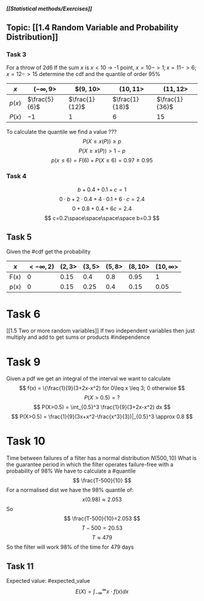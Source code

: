 ##### [[Statistical methods/Exercises]]
## Topic: [[1.4 Random Variable and Probability Distribution]]
### Task 3
For a throw of 2d6 If the sum $x$ is $x< 10$ -> -1 point, $x=10 -> 1; x=11 -> 6; x=12->15$ determine the cdf and the quantile of order $95\%$

| $x$ | $(-\infty , 9>$ |$(9, 10>|$(10, 11>$|$(11, 12>$|
|---|---|---|---|---|
|$p(x)$ |$\frac{5}{6}$|$\frac{1}{12}$|$\frac{1}{18}$|$\frac{1}{36}$|
|$P(x)$| $-1$|$1$|$6$|$15$|
To calculate the quantile we find a value ???
$$
P(X \leq x(P))\geq p
$$
$$
P(X \geq x(P))>1-p
$$
$$
p(x\leq 6)=F(6)+P(X \leq 6) = 0.97\geq 0.95
$$
### Task 4
$$
b+0.4+0.1+c=1
$$
$$
0\cdot b+2\cdot 0.4+4\cdot 0.1+6\cdot c=2.4
$$
$$
0+0.8+0.4+6c=2.4
$$
$$
c=0.2\space\space\space\space b=0.3
$$
## Task 5
Given the #cdf get the probability

|$x$|$<-\infty ,2)$|$(2, 3>$|$(3, 5>$|$(5, 8>$| $(8, 10>$|$(10, \infty >$|
|---|---|---|---|---|---|---|
|F(x)|0|0.15|0.4|0.8|0.95|1|
|p(x)|0|0.15|0.25|0.4|0.15|0.05|

# Task 6
[[1.5 Two or more  random variables]]
If two independent variables then just multiply and add to get sums or products
#independence 
# Task 9
Given a pdf we get an integral of the interval we want to calculate
$$
f(x) = \{\frac{1}{9}(3+2x-x^2) for 0\leq x \leq 3; 0 otherwise
$$
$$
P(X>0.5)=?
$$
$$
P(X>0.5) = \int_{0.5}^3 \frac{1}{9}(3+2x-x^2) dx
$$
$$
P(X>0.5) = \frac{1}{9}(3x+x^2-\frac{x^3}{3})|_{0.5}^3 \approx 0.8
$$
# Task 10
Time between failures of a filter has a normal distribution $N(500, 10)$
What is the guarantee period in which the filter operates failure-free with a probability of 98%
We have to calculate a #quantile 
$$
\frac{T-500}{10}
$$
For a normalised dist we have the 98% quantile of:
$$x(0.98) \approx 2.053$$
So 
$$
\frac{T-500}{10}=2.053
$$
$$
T-500=20.53
$$
$$
T\approx 479
$$
So the filter will work $98\%$ of the time for 479 days
## Task 11
Expected value:
#expected_value
$$
E(X)=\int_{-\infty}^\infty x\cdot f(x)dx
$$